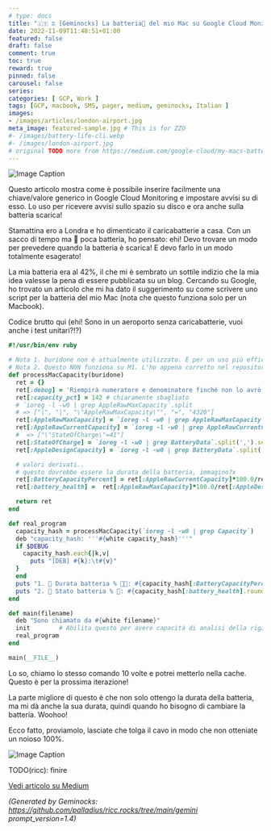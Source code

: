 ```yaml
---
# type: docs
title: "🇮🇹 ♊ [Geminocks] La batteria🔋 del mio Mac su Google Cloud Monitoring — invio di SMS se scarica 🪫"
date: 2022-11-09T11:48:51+01:00
featured: false
draft: false
comment: true
toc: true
reward: true
pinned: false
carousel: false
series:
categories: [ GCP, Work ]
tags: [GCP, macbook, SMS, pager, medium, geminocks, Italian ]
images:
- /images/articles/london-airport.jpg
meta_image: featured-sample.jpg # This is for ZZO
#- /images/battery-life-cli.webp
#- /images/london-airport.jpg
# original TODO more from https://medium.com/google-cloud/my-macs-battery-on-google-cloud-monitoring-with-sms-if-its-low-a1ccd70485fe
---
```


<!-- this works: ![Image Caption](/images/riccardo.jpg "Use Image Title as Caption aeroporto") -->
![Image Caption](/images/articles/london-airport.jpg "[HUGO] Prendendo un treno per il City Airport, il mio aeroporto preferito a Londra")


Questo articolo mostra come è possibile inserire facilmente una chiave/valore generico in Google Cloud Monitoring e impostare avvisi su di esso. Lo uso per ricevere avvisi sullo spazio su disco e ora anche sulla batteria scarica!

Stamattina ero a Londra e ho dimenticato il caricabatterie a casa. Con un sacco di tempo ma 🪫 poca batteria, ho pensato: ehi! Devo trovare un modo per prevedere quando la batteria è scarica! E devo farlo in un modo totalmente esagerato!

<!--more-->

La mia batteria era al 42%, il che mi è sembrato un sottile indizio che la mia idea valesse la pena di essere pubblicata su un blog. Cercando su Google, ho trovato un articolo che mi ha dato il suggerimento su come scrivere uno script per la batteria del mio Mac (nota che questo funziona solo per un Macbook).

Codice brutto qui (ehi! Sono in un aeroporto senza caricabatterie, vuoi anche i test unitari?!?)

```ruby
#!/usr/bin/env ruby

# Nota 1. buridone non è attualmente utilizzato. È per un uso più efficiente per estrapolare tutte le informazioni dalla lettura di un singolo file.
# Nota 2. Questo NON funziona su M1. L'ho appena corretto nel repository github sakura. Trova il codice 0.2 aggiornato lì.
def processMacCapacity(buridone)
  ret = {}
  ret[:debug] = 'Riempirà numeratore e denominatore finché non lo avrò capito.'
  ret[:capacity_pct] = 142 # chiaramente sbagliato
  # `ioreg -l -w0 | grep AppleRawMaxCapacity`.split
  # => ["|", "|", "\"AppleRawMaxCapacity\"", "=", "4320"]
  ret[:AppleRawMaxCapacity] = `ioreg -l -w0 | grep AppleRawMaxCapacity`.split[4].to_i
  ret[:AppleRawCurrentCapacity] = `ioreg -l -w0 | grep AppleRawCurrentCapacity`.split[4].to_i
  #  => ["\"StateOfCharge\"=41"]
  ret[:StateOfCharge] = `ioreg -l -w0 | grep BatteryData`.split(',').select{|e| e.match /StateOfCharge/ }[0].split('=')[1].to_i
  ret[:AppleDesignCapacity] = `ioreg -l -w0 | grep BatteryData`.split(',').select{|e| e.match /DesignCapacity/ }[0].split('=')[1].to_i

  # valori derivati..
  # questo dovrebbe essere la durata della batteria, immagino?x
  ret[:BatteryCapacityPercent] = ret[:AppleRawCurrentCapacity]*100.0/ret[:AppleRawMaxCapacity]
  ret[:battery_health] =  ret[:AppleRawMaxCapacity]*100.0/ret[:AppleDesignCapacity]

  return ret
end

def real_program
  capacity_hash = processMacCapacity(`ioreg -l -w0 | grep Capacity`)
  deb "capacity_hash: '''#{white capacity_hash}'''"
  if $DEBUG
    capacity_hash.each{|k,v|
      puts "[DEB] #{k}:\t#{v}"
  }
  end
  puts "1. 🔋 Durata batteria % 🔌🪫: #{capacity_hash[:BatteryCapacityPercent].round(2)}"
  puts "2. 🔋 Stato batteria % 🛟: #{capacity_hash[:battery_health].round(2)}"
end

def main(filename)
  deb "Sono chiamato da #{white filename}"
  init        # Abilita questo per avere capacità di analisi della riga di comando!
  real_program
end

main(__FILE__)
```


Lo so, chiamo lo stesso comando 10 volte e potrei metterlo nella cache. Questo è per la prossima iterazione!

La parte migliore di questo è che non solo ottengo la durata della batteria, ma mi dà anche la sua durata, quindi quando ho bisogno di cambiare la batteria. Woohoo!

Ecco fatto, proviamolo, lasciate che tolga il cavo in modo che non otteniate un noioso 100%.

![Image Caption](/images/articles/battery-life-cli.webp "Ecco la durata della mia batteria e lo stato della mia batteria")

TODO(ricc): finire


[Vedi articolo su Medium](https://medium.com/google-cloud/my-macs-battery-on-google-cloud-monitoring-with-sms-if-its-low-a1ccd70485fe)


*(Generated by Geminocks: https://github.com/palladius/ricc.rocks/tree/main/gemini prompt_version=1.4)*